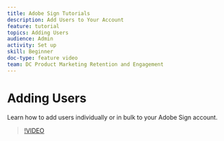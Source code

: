 ```yaml
---
title: Adobe Sign Tutorials
description: Add Users to Your Account
feature: tutorial
topics: Adding Users
audience: Admin
activity: Set up
skill: Beginner
doc-type: feature video
team: DC Product Marketing Retention and Engagement
---
```


# Adding Users

Learn how to add users individually or in bulk to your Adobe Sign account.

>[!VIDEO](https://video.tv.adobe.com/v/17356?hidetitle=true)